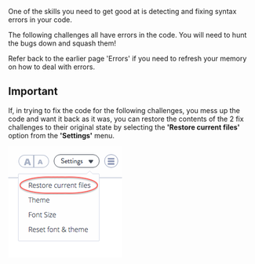 One of the skills you need to get good at is detecting and fixing syntax errors in your code. 

The following challenges all have errors in the code. You will need to hunt the bugs down and squash them!

Refer back to the earlier page 'Errors' if you need to refresh your memory on how to deal with errors.

## Important
If, in trying to fix the code for the following challenges, you mess up the code and want it back as it was, you can restore the contents of the 2 fix challenges to their original state by selecting the **'Restore current files'** option from the **'Settings'** menu.

![](.guides/img/reset-red-circle.png)

